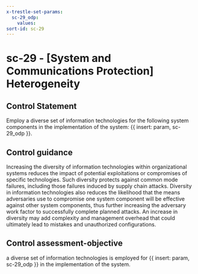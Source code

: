 ```yaml
---
x-trestle-set-params:
  sc-29_odp:
    values:
sort-id: sc-29
---
```


# sc-29 - \[System and Communications Protection\] Heterogeneity

## Control Statement

Employ a diverse set of information technologies for the following system components in the implementation of the system: {{ insert: param, sc-29_odp }}.

## Control guidance

Increasing the diversity of information technologies within organizational systems reduces the impact of potential exploitations or compromises of specific technologies. Such diversity protects against common mode failures, including those failures induced by supply chain attacks. Diversity in information technologies also reduces the likelihood that the means adversaries use to compromise one system component will be effective against other system components, thus further increasing the adversary work factor to successfully complete planned attacks. An increase in diversity may add complexity and management overhead that could ultimately lead to mistakes and unauthorized configurations.

## Control assessment-objective

a diverse set of information technologies is employed for {{ insert: param, sc-29_odp }} in the implementation of the system.
